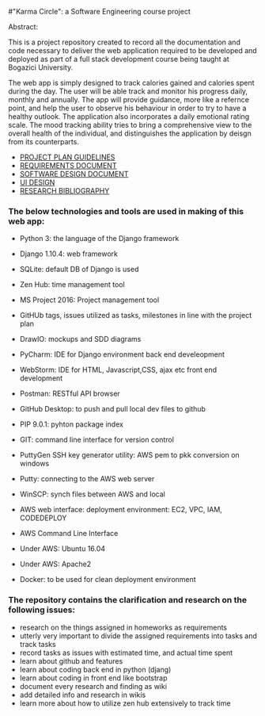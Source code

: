 
#"Karma Circle": a Software Engineering course project 
  

  Abstract:

  This is a project repository created to record all the documentation and code necessary to deliver the web application required to be developed and deployed as part of a full stack development course being taught at Bogazici University.

  The web app is simply designed to track calories gained and calories spent during the day. The user will be able track and monitor his progress daily, monthly and annually. The app will provide guidance, more like a refernce point, and help the user to observe his behaviour in order to try to have a healthy outlook. The application also incorporates a daily emotional rating scale. The mood tracking ability tries to bring a comprehensive view to the overall health of the individual, and distinguishes the application by deisgn from its counterparts. 
  
* [PROJECT PLAN GUIDELINES](https://github.com/NurErtem/Fall2016Swe573NurErtem/wiki/01-project-plan-guidelines) 
* [REQUIREMENTS DOCUMENT](https://github.com/NurErtem/Fall2016Swe573NurErtem/wiki/02-Requirements-Document) 
* [SOFTWARE DESIGN DOCUMENT](https://github.com/NurErtem/Fall2016Swe573NurErtem/wiki/03-Software-Design-Document) 
* [UI DESIGN](https://github.com/NurErtem/Fall2016Swe573NurErtem/wiki/04-Draft-UI-design-and-wireframe-mock-ups) 
* [RESEARCH BIBLIOGRAPHY](https://github.com/NurErtem/Fall2016Swe573NurErtem/wiki/05-research-bibliography-and-references) 

### The below technologies and tools are used in making of this web app: 

* Python 3: the language of the Django framework

* Django 1.10.4: web framework

* SQLite: default DB of Django is used 

* Zen Hub: time management tool

* MS Project 2016: Project management tool 

* GitHUb tags, issues utilized as tasks, milestones in line with the project plan  

* DrawIO: mockups and SDD diagrams

* PyCharm: IDE for Django environment back end develeopment

* WebStorm: IDE for HTML, Javascript,CSS, ajax etc front end development

* Postman: RESTful API browser

* GitHub Desktop: to push and pull local dev files to github 

* PIP 9.0.1: pyhton package index 

* GIT: command line interface for version control 

* PuttyGen SSH key generator utility: AWS pem to pkk conversion on windows

* Putty: connecting to the AWS web server 

* WinSCP: synch files between AWS and local 

* AWS web interface: deployment environment: EC2, VPC, IAM, CODEDEPLOY

* AWS Command Line Interface 

* Under AWS: Ubuntu 16.04

* Under AWS: Apache2 

* Docker: to be used for clean deployment environment


  
### The repository contains the clarification and research on the following issues:

* research on the things assigned in homeworks as requirements
* utterly very important to divide the assigned requirements into tasks and track tasks
* record tasks as issues with estimated time,  and actual time spent
* learn about github and features
* learn about coding back end in python (djang)
* learn about coding in front end like bootstrap
* document every research and finding as wiki
* add detailed info and research in wikis
* learn more about how to utilize zen hub extensively to track time

